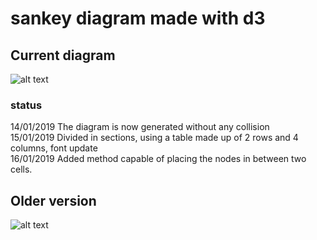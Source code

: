 # sankey diagram made with d3

## Current diagram
![alt text](https://raw.githubusercontent.com/edoardo-mileto/d3.js_projects/master/sankey_d3js/Updated%20diagram.png)
### status
14/01/2019 The diagram is now generated without any collision  <br />
15/01/2019 Divided in sections, using a table made up of 2 rows and 4 columns, font update <br />
16/01/2019 Added method capable of placing the nodes in between two cells.
## Older version
![alt text](https://raw.githubusercontent.com/edoardo-mileto/d3.js_projects/master/sankey_d3js/Diagram.png)

